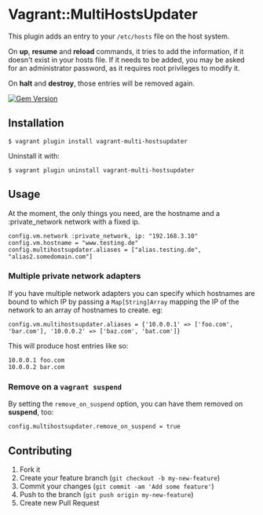 # Vagrant::MultiHostsUpdater

This plugin adds an entry to your `/etc/hosts` file on the host system.

On **up**, **resume** and **reload** commands, it tries to add the information, if it doesn't exist in your hosts file. If it needs to be added, you may be asked for an administrator password, as it requires root privileges to modify it.

On **halt** and **destroy**, those entries will be removed again.

[![Gem Version](https://badge.fury.io/rb/vagrant-multi-hostsupdater.svg)](http://badge.fury.io/rb/vagrant-multi-hostsupdater)

## Installation

    $ vagrant plugin install vagrant-multi-hostsupdater

Uninstall it with:

    $ vagrant plugin uninstall vagrant-multi-hostsupdater

## Usage

At the moment, the only things you need, are the hostname and a :private_network network with a fixed ip.

    config.vm.network :private_network, ip: "192.168.3.10"
    config.vm.hostname = "www.testing.de"
    config.multihostsupdater.aliases = ["alias.testing.de", "alias2.somedomain.com"]

### Multiple private network adapters

If you have multiple network adapters you can specify which hostnames are bound to which IP by passing a `Map[String]Array` mapping the IP of the network to an array of hostnames to create. eg:

    config.vm.multihostsupdater.aliases = {'10.0.0.1' => ['foo.com', 'bar.com'], '10.0.0.2' => ['baz.com', 'bat.com']}

This will produce host entries like so:

    10.0.0.1 foo.com
    10.0.0.2 bar.com

### Remove on a `vagrant suspend`

By setting the `remove_on_suspend` option, you can have them removed on **suspend**, too:

    config.multihostsupdater.remove_on_suspend = true


## Contributing

1. Fork it
2. Create your feature branch (`git checkout -b my-new-feature`)
3. Commit your changes (`git commit -am 'Add some feature'`)
4. Push to the branch (`git push origin my-new-feature`)
5. Create new Pull Request
